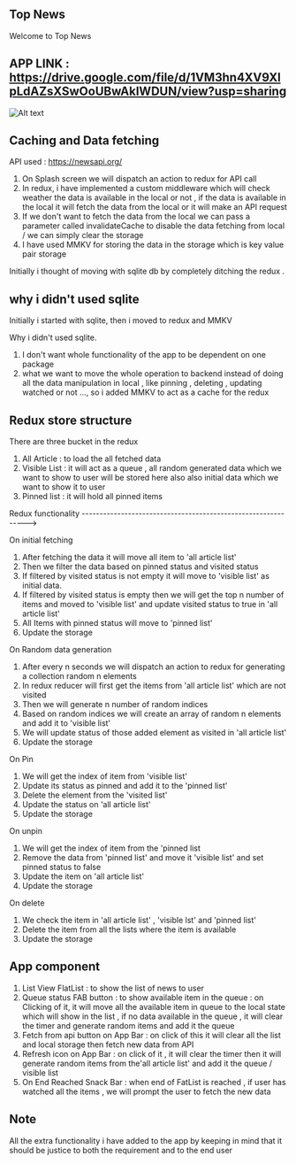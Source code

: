 ## Top News
Welcome to Top News 
## APP LINK : https://drive.google.com/file/d/1VM3hn4XV9XlpLdAZsXSwOoUBwAkIWDUN/view?usp=sharing

![Alt text](https://drive.google.com/file/d/1C6rfScEkj0TH14FJkwVVsvJDzXGczuIk/view?usp=sharing "Optional title")
## Caching and Data fetching
API used : https://newsapi.org/

1. On Splash screen we will dispatch an action to redux for API call
2. In redux, i have implemented a custom middleware which will check weather the data is available in the local or not , if the data is available in the local it will fetch the data from the local or it will make an API request 
3. If we don't want to fetch the data from the local we can pass a parameter called invalidateCache to disable the data fetching from local / we can simply clear the storage 
4. I have used MMKV for storing the data in the storage which is key value pair storage

Initially i thought of moving with sqlite db by completely ditching the redux .

## why i didn't used sqlite 
Initially i started with sqlite, then i moved to redux and MMKV

Why i didn't used sqlite.

1. I don't want whole functionality of the app to be dependent on one package
2. what we want to move the whole operation to backend  instead of doing all the data manipulation in local , like pinning , deleting , updating watched or not ..., so i added MMKV to act as a cache for the redux 

## Redux store structure
There are three bucket in the redux

1. All Article : to load the all fetched data 
2. Visible List : it will act as a queue ,  all random generated data which we want to show to user will be stored here also also initial data which we want to show it to user
3. Pinned list : it will hold all pinned items 

Redux functionality 
-------------------------------------------------------------->

On initial fetching

1. After fetching the data it will move all item to  'all article list'
2. Then we filter the data based on pinned status and visited status 
3. If filtered by visited status is not empty it will move to 'visible list' as initial data.
4. If filtered by visited status is empty then we will get the top n number of items and moved to 'visible list' and update visited status to true in 'all article list'
5. All Items with pinned status will move to 'pinned list'
6. Update the storage

On Random data generation 

1. After every n seconds we will dispatch an action to redux for generating a collection random n elements 
2. In redux reducer will first get the items from 'all article list' which are not visited 
3. Then we will generate n number of random indices 
4. Based on random indices we will create an array of random n elements and add it to 'visible list'
5. We will update status of those added element as visited in  'all article list'
6. Update the storage

On Pin 

1. We will get the index of item from 'visible list' 
2. Update its status as pinned and add it to the 'pinned list'
3. Delete the element from the 'visited list'
4. Update the status on 'all article list'
5. Update the storage

On unpin 

1. We will get the index of item from the 'pinned list
2. Remove the data from 'pinned list' and move it 'visible list' and set pinned status to false
3. Update the item on 'all article list'
4. Update the storage

On delete

1. We check the item in 'all article list' , 'visible lst' and 'pinned list'
2. Delete the item from all the lists where the item is available
3. Update the storage 

## App component

1. List View FlatList : to show the list of news to user 
2. Queue status FAB button : to show available item in the queue : on Clicking of it, it will move all the available item in queue to the local state which will show in the list , if no data available in the queue , it will clear the timer and generate random items and add it the queue
3. Fetch from api button on App Bar : on click of this it will clear all the list and local storage then fetch new data from API
4. Refresh icon on App Bar :  on click of it , it will clear the timer then it will  generate random items from the'all article list' and add it the queue / visible list 
5. On End Reached Snack Bar : when end of FatList is reached  , if user has watched all the items , we will prompt the user to fetch the new data 

## Note ##

All the extra functionality i have added to the app by keeping in mind that it should be justice to both the requirement and to the end user 

